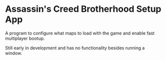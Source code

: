 # Assassin's Creed Brotherhood Setup App
  
A program to configure what maps to load with the game and enable fast multiplayer bootup.

Still early in development and has no functionality besides running a window.
